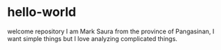 # hello-world
welcome repository
I am Mark Saura from the province of Pangasinan, I want simple things but I love analyzing complicated things.
